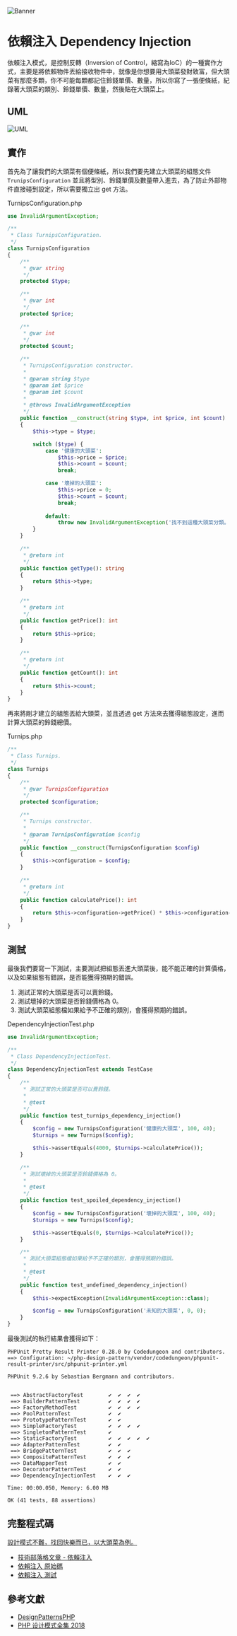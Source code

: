 ![Banner](https://raw.githubusercontent.com/Kantai235/php-design-pattern/master/DesignPatterns/Structural/DependencyInjection/Banner.png)

# 依賴注入 Dependency Injection
依賴注入模式，是控制反轉（Inversion of Control，縮寫為IoC）的一種實作方式，主要是將依賴物件丟給接收物件中，就像是你想要用大頭菜發財致富，但大頭菜有那麼多顆，你不可能每顆都記住鈴錢單價、數量，所以你寫了一張便條紙，紀錄著大頭菜的類別、鈴錢單價、數量，然後貼在大頭菜上。

## UML
![UML](https://raw.githubusercontent.com/Kantai235/php-design-pattern/master/DesignPatterns/Structural/DependencyInjection/UML.png)

## 實作
首先為了讓我們的大頭菜有個便條紙，所以我們要先建立大頭菜的組態文件 `TrunipsConfiguration` 並且將型別、鈴錢單價及數量帶入進去，為了防止外部物件直接碰到設定，所以需要獨立出 get 方法。

TurnipsConfiguration.php
```php
use InvalidArgumentException;

/**
 * Class TurnipsConfiguration.
 */
class TurnipsConfiguration
{
    /**
     * @var string
     */
    protected $type;

    /**
     * @var int
     */
    protected $price;

    /**
     * @var int
     */
    protected $count;

    /**
     * TurnipsConfiguration constructor.
     * 
     * @param string $type
     * @param int $price
     * @param int $count
     * 
     * @throws InvalidArgumentException
     */
    public function __construct(string $type, int $price, int $count)
    {
        $this->type = $type;

        switch ($type) {
            case '健康的大頭菜':
                $this->price = $price;
                $this->count = $count;
                break;

            case '壞掉的大頭菜':
                $this->price = 0;
                $this->count = $count;
                break;
    
            default:
                throw new InvalidArgumentException('找不到這種大頭菜分類。');
        }
    }

    /**
     * @return int
     */
    public function getType(): string
    {
        return $this->type;
    }

    /**
     * @return int
     */
    public function getPrice(): int
    {
        return $this->price;
    }

    /**
     * @return int
     */
    public function getCount(): int
    {
        return $this->count;
    }
}
```

再來將剛才建立的組態丟給大頭菜，並且透過 get 方法來去獲得組態設定，進而計算大頭菜的鈴錢總價。

Turnips.php
```php
/**
 * Class Turnips.
 */
class Turnips
{
    /**
     * @var TurnipsConfiguration
     */
    protected $configuration;

    /**
     * Turnips constructor.
     * 
     * @param TurnipsConfiguration $config
     */
    public function __construct(TurnipsConfiguration $config)
    {
        $this->configuration = $config;
    }

    /**
     * @return int
     */
    public function calculatePrice(): int
    {
        return $this->configuration->getPrice() * $this->configuration->getCount();
    }
}
```

## 測試
最後我們要寫一下測試，主要測試把組態丟進大頭菜後，能不能正確的計算價格，以及如果組態有錯誤，是否能獲得預期的錯誤。
1. 測試正常的大頭菜是否可以賣鈴錢。
2. 測試壞掉的大頭菜是否鈴錢價格為 0。
3. 測試大頭菜組態檔如果給予不正確的類別，會獲得預期的錯誤。

DependencyInjectionTest.php
```php
use InvalidArgumentException;

/**
 * Class DependencyInjectionTest.
 */
class DependencyInjectionTest extends TestCase
{
    /**
     * 測試正常的大頭菜是否可以賣鈴錢。
     * 
     * @test
     */
    public function test_turnips_dependency_injection()
    {
        $config = new TurnipsConfiguration('健康的大頭菜', 100, 40);
        $turnips = new Turnips($config);

        $this->assertEquals(4000, $turnips->calculatePrice());
    }

    /**
     * 測試壞掉的大頭菜是否鈴錢價格為 0。
     * 
     * @test
     */
    public function test_spoiled_dependency_injection()
    {
        $config = new TurnipsConfiguration('壞掉的大頭菜', 100, 40);
        $turnips = new Turnips($config);

        $this->assertEquals(0, $turnips->calculatePrice());
    }

    /**
     * 測試大頭菜組態檔如果給予不正確的類別，會獲得預期的錯誤。
     * 
     * @test
     */
    public function test_undefined_dependency_injection()
    {
        $this->expectException(InvalidArgumentException::class);

        $config = new TurnipsConfiguration('未知的大頭菜', 0, 0);
    }
}
```

最後測試的執行結果會獲得如下：

```
PHPUnit Pretty Result Printer 0.28.0 by Codedungeon and contributors.
==> Configuration: ~/php-design-pattern/vendor/codedungeon/phpunit-result-printer/src/phpunit-printer.yml

PHPUnit 9.2.6 by Sebastian Bergmann and contributors.


 ==> AbstractFactoryTest        ✔  ✔  ✔  ✔  
 ==> BuilderPatternTest         ✔  ✔  ✔  ✔  
 ==> FactoryMethodTest          ✔  ✔  ✔  ✔  
 ==> PoolPatternTest            ✔  ✔  
 ==> PrototypePatternTest       ✔  ✔  
 ==> SimpleFactoryTest          ✔  ✔  ✔  ✔  
 ==> SingletonPatternTest       ✔  
 ==> StaticFactoryTest          ✔  ✔  ✔  ✔  ✔  
 ==> AdapterPatternTest         ✔  ✔  
 ==> BridgePatternTest          ✔  ✔  ✔  
 ==> CompositePatternTest       ✔  ✔  ✔  
 ==> DataMapperTest             ✔  ✔  
 ==> DecoratorPatternTest       ✔  ✔  
 ==> DependencyInjectionTest    ✔  ✔  ✔  

Time: 00:00.050, Memory: 6.00 MB

OK (41 tests, 88 assertions)
```

## 完整程式碼
[設計模式不難，找回快樂而已，以大頭菜為例。](https://github.com/Kantai235/php-design-pattern)
- [技術部落格文章 - 依賴注入](https://kantai235.github.io/DependencyInjection)
- [依賴注入 原始碼](https://github.com/Kantai235/php-design-pattern/tree/master/DesignPatterns/Structural/DependencyInjection)
- [依賴注入 測試](https://github.com/Kantai235/php-design-pattern/tree/master/Tests/Structural/DependencyInjectionTest.php)

## 參考文獻
- [DesignPatternsPHP](https://github.com/domnikl/DesignPatternsPHP)
- [PHP 设计模式全集 2018](https://learnku.com/docs/php-design-patterns/2018)
